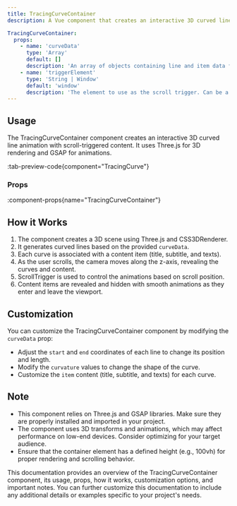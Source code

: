```yaml
---
title: TracingCurveContainer
description: A Vue component that creates an interactive 3D curved line animation with scroll-triggered content.

TracingCurveContainer:
  props:
    - name: 'curveData'
      type: 'Array'
      default: []
      description: 'An array of objects containing line and item data for each curve.'
    - name: 'triggerElement'
      type: 'String | Window'
      default: 'window'
      description: 'The element to use as the scroll trigger. Can be a CSS selector string or the window object.'
---
```


## Usage

The TracingCurveContainer component creates an interactive 3D curved line animation with scroll-triggered content. It uses Three.js for 3D rendering and GSAP for animations.

:tab-preview-code{component="TracingCurve"}

### Props

:component-props{name="TracingCurveContainer"}

## How it Works

1. The component creates a 3D scene using Three.js and CSS3DRenderer.
2. It generates curved lines based on the provided `curveData`.
3. Each curve is associated with a content item (title, subtitle, and texts).
4. As the user scrolls, the camera moves along the z-axis, revealing the curves and content.
5. ScrollTrigger is used to control the animations based on scroll position.
6. Content items are revealed and hidden with smooth animations as they enter and leave the viewport.

## Customization

You can customize the TracingCurveContainer component by modifying the `curveData` prop:

- Adjust the `start` and `end` coordinates of each line to change its position and length.
- Modify the `curvature` values to change the shape of the curve.
- Customize the `item` content (title, subtitle, and texts) for each curve.

## Note

- This component relies on Three.js and GSAP libraries. Make sure they are properly installed and imported in your project.
- The component uses 3D transforms and animations, which may affect performance on low-end devices. Consider optimizing for your target audience.
- Ensure that the container element has a defined height (e.g., 100vh) for proper rendering and scrolling behavior.

This documentation provides an overview of the TracingCurveContainer component, its usage, props, how it works, customization options, and important notes. You can further customize this documentation to include any additional details or examples specific to your project's needs.

</script>
